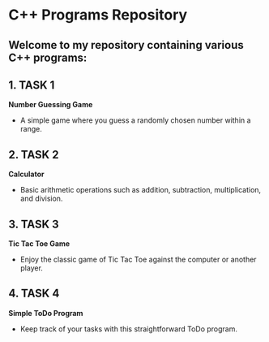 # C++ Programs Repository

## Welcome to my repository containing various C++ programs:

## 1. TASK 1 
**Number Guessing Game**
   - A simple game where you guess a randomly chosen number within a range.

## 2. TASK 2 
**Calculator**
   - Basic arithmetic operations such as addition, subtraction, multiplication, and division.

## 3. TASK 3 
**Tic Tac Toe Game**
   - Enjoy the classic game of Tic Tac Toe against the computer or another player.

## 4. TASK 4
**Simple ToDo Program**
   - Keep track of your tasks with this straightforward ToDo program.
